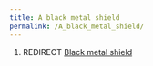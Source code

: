 ```yaml
---
title: A black metal shield
permalink: /A_black_metal_shield/
---
```


1.  REDIRECT [Black metal shield](Black_metal_shield "wikilink")
